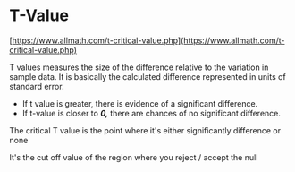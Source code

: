 # T-Value

[https://www.allmath.com/t-critical-value.php](https://www.allmath.com/t-critical-value.php)

T values measures the size of the difference relative to the variation in sample data. It is basically the calculated difference represented in units of standard error.

- If t value is greater, there is evidence of a significant difference.
- If t-value is closer to ***0,*** there are chances of no significant difference.

The critical T value is the point where it's either significantly difference or none

It's the cut off value of the region where you reject / accept the null 

##